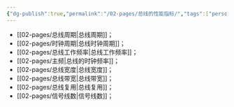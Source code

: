 ```yaml
---
{"dg-publish":true,"permalink":"/02-pages/总线的性能指标/","tags":["personal/blog","计算机组成原理/总线"]}
---
```


- [[02-pages/总线周期\|总线周期]]；
- [[02-pages/时钟周期\|总线时钟周期]]；
- [[02-pages/总线工作频率\|总线工作频率]]；
- [[02-pages/主频\|总线的时钟频率]]；
- [[02-pages/总线宽度\|总线宽度]]；
- [[02-pages/总线带宽\|总线带宽]]；
- [[02-pages/总线复用\|总线复用]]；
- [[02-pages/信号线数\|信号线数]]；